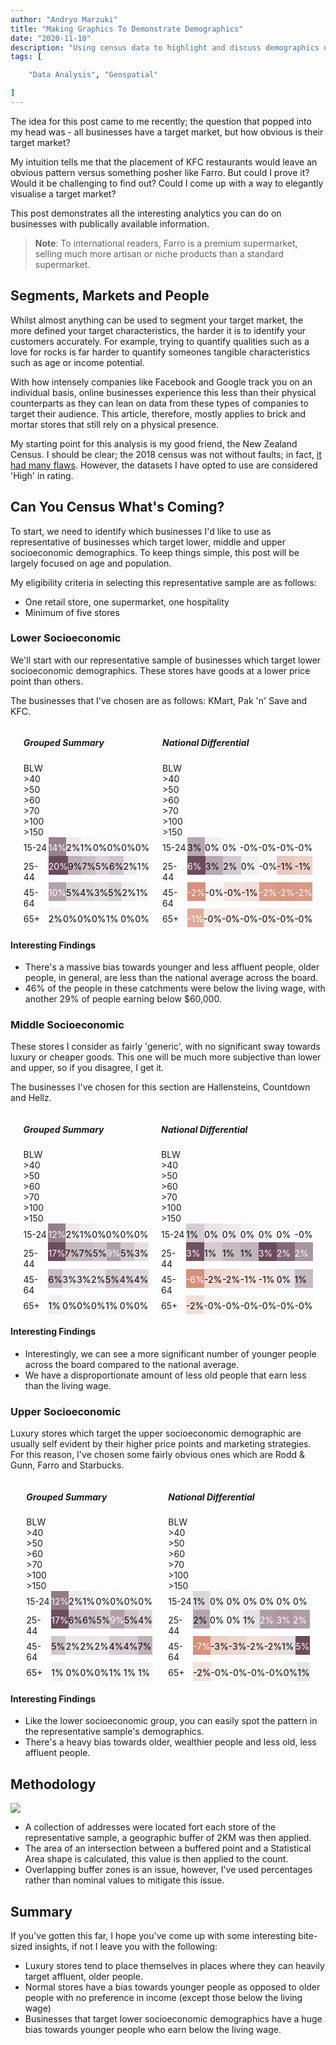```yaml
---
author: "Andryo Marzuki"
title: "Making Graphics To Demonstrate Demographics"
date: "2020-11-10"
description: "Using census data to highlight and discuss demographics of lower, middle, and upper class businesses"
tags: [

    "Data Analysis", "Geospatial"

]
---
```


The idea for this post came to me recently; the question that popped into my head was - all businesses have a target market, but how obvious is their target market?

My intuition tells me that the placement of KFC restaurants would leave an obvious pattern versus something posher like Farro. But could I prove it? Would it be challenging to find out? Could I come up with a way to elegantly visualise a target market?

This post demonstrates all the interesting analytics you can do on businesses with publically available information.

> **Note**: To international readers, Farro is a premium supermarket, selling much more artisan or niche products than a standard supermarket.

## Segments, Markets and People

Whilst almost anything can be used to segment your target market, the more defined your target characteristics, the harder it is to identify your customers accurately. For example, trying to quantify qualities such as a love for rocks is far harder to quantify someones tangible characteristics such as age or income potential.

With how intensely companies like Facebook and Google track you on an individual basis, online businesses experience this less than their physical counterparts as they can lean on data from these types of companies to target their audience. This article, therefore, mostly applies to brick and mortar stores that still rely on a physical presence.

My starting point for this analysis is my good friend, the New Zealand Census. I should be clear; the 2018 census was not without faults; in fact, [it had many flaws](https://www.stats.govt.nz/methods/data-quality-ratings-for-2018-census-variables). However, the datasets I have opted to use are considered 'High' in rating.

## Can You Census What's Coming?

To start, we need to identify which businesses I'd like to use as representative of businesses which target lower, middle and upper socioeconomic demographics. To keep things simple, this post will be largely focused on age and population.

My eligibility criteria in selecting this representative sample are as follows:
* One retail store, one supermarket, one hospitality
* Minimum of five stores

### Lower Socioeconomic

We'll start with our representative sample of businesses which target lower socioeconomic demographics. These stores have goods at a lower price point than others.

The businesses that I've chosen are as follows: KMart, Pak 'n' Save and KFC.

<div style="display: flex; flex-wrap: wrap; justify-content: space-evenly;">
    <div class="heatmap">
    <h5>Grouped Summary</h5>
    <div class="heatmap-xlabels"><div class="heatmap-fixedbox" style="flex: 0 0 40px;"><div class="heatmap-xlabels-xlabelx-inner-div" style="width: 40px;"></div><div class="heatmap-xlabels-xlabelx-inner-div" style="flex: 1 1 0%; width: 40px; visibility: visible;">BLW</div><div class="heatmap-xlabels-xlabelx-inner-div" style="flex: 1 1 0%; width: 40px; visibility: visible;">&gt;40</div><div class="heatmap-xlabels-xlabelx-inner-div" style="flex: 1 1 0%; width: 40px; visibility: visible;">&gt;50</div><div class="heatmap-xlabels-xlabelx-inner-div" style="flex: 1 1 0%; width: 40px; visibility: visible;">&gt;60</div><div class="heatmap-xlabels-xlabelx-inner-div" style="flex: 1 1 0%; width: 40px; visibility: visible;">&gt;70</div><div class="heatmap-xlabels-xlabelx-inner-div" style="flex: 1 1 0%; width: 40px; visibility: visible;">&gt;100</div><div class="heatmap-xlabels-xlabelx-inner-div" style="flex: 1 1 0%; width: 40px; visibility: visible;">&gt;150</div></div></div><div><div style="display: flex;"><div class="heatmap-fixedbox" style="flex: 0 0 40px;"><div class="heatmap-data-grid-labels-div" style="padding-top: 8.10811px; width: 40px;">15-24</div></div><div class="heatmap-data-grid-inner-div" style="background: rgba(108, 75, 94, 0.694) none repeat scroll 0% 0%; height: 30px; flex: 1 1 0%; color: white;"><div class="heatmap-data-grid-data-div" style="padding-top: 8.10811px;">14%</div></div><div class="heatmap-data-grid-inner-div" style="background: rgba(108, 75, 94, 0.106) none repeat scroll 0% 0%; height: 30px; flex: 1 1 0%; color: black;"><div class="heatmap-data-grid-data-div" style="padding-top: 8.10811px;">2%</div></div><div class="heatmap-data-grid-inner-div" style="background: rgba(108, 75, 94, 0.043) none repeat scroll 0% 0%; height: 30px; flex: 1 1 0%; color: black;"><div class="heatmap-data-grid-data-div" style="padding-top: 8.10811px;">1%</div></div><div class="heatmap-data-grid-inner-div" style="background: rgba(108, 75, 94, 0.016) none repeat scroll 0% 0%; height: 30px; flex: 1 1 0%; color: black;"><div class="heatmap-data-grid-data-div" style="padding-top: 8.10811px;">0%</div></div><div class="heatmap-data-grid-inner-div" style="background: rgba(108, 75, 94, 0.008) none repeat scroll 0% 0%; height: 30px; flex: 1 1 0%; color: black;"><div class="heatmap-data-grid-data-div" style="padding-top: 8.10811px;">0%</div></div><div class="heatmap-data-grid-inner-div" style="background: rgba(108, 75, 94, 0) none repeat scroll 0% 0%; height: 30px; flex: 1 1 0%; color: black;"><div class="heatmap-data-grid-data-div" style="padding-top: 8.10811px;">0%</div></div><div class="heatmap-data-grid-inner-div" style="background: rgba(108, 75, 94, 0) none repeat scroll 0% 0%; height: 30px; flex: 1 1 0%; color: black;"><div class="heatmap-data-grid-data-div" style="padding-top: 8.10811px;">0%</div></div></div><div style="display: flex;"><div class="heatmap-fixedbox" style="flex: 0 0 40px;"><div class="heatmap-data-grid-labels-div" style="padding-top: 8.10811px; width: 40px;">25-44</div></div><div class="heatmap-data-grid-inner-div" style="background: rgb(108, 75, 94) none repeat scroll 0% 0%; height: 30px; flex: 1 1 0%; color: white;"><div class="heatmap-data-grid-data-div" style="padding-top: 8.10811px;">20%</div></div><div class="heatmap-data-grid-inner-div" style="background: rgba(108, 75, 94, 0.424) none repeat scroll 0% 0%; height: 30px; flex: 1 1 0%; color: black;"><div class="heatmap-data-grid-data-div" style="padding-top: 8.10811px;">9%</div></div><div class="heatmap-data-grid-inner-div" style="background: rgba(108, 75, 94, 0.345) none repeat scroll 0% 0%; height: 30px; flex: 1 1 0%; color: black;"><div class="heatmap-data-grid-data-div" style="padding-top: 8.10811px;">7%</div></div><div class="heatmap-data-grid-inner-div" style="background: rgba(108, 75, 94, 0.23) none repeat scroll 0% 0%; height: 30px; flex: 1 1 0%; color: black;"><div class="heatmap-data-grid-data-div" style="padding-top: 8.10811px;">5%</div></div><div class="heatmap-data-grid-inner-div" style="background: rgba(108, 75, 94, 0.31) none repeat scroll 0% 0%; height: 30px; flex: 1 1 0%; color: black;"><div class="heatmap-data-grid-data-div" style="padding-top: 8.10811px;">6%</div></div><div class="heatmap-data-grid-inner-div" style="background: rgba(108, 75, 94, 0.09) none repeat scroll 0% 0%; height: 30px; flex: 1 1 0%; color: black;"><div class="heatmap-data-grid-data-div" style="padding-top: 8.10811px;">2%</div></div><div class="heatmap-data-grid-inner-div" style="background: rgba(108, 75, 94, 0.024) none repeat scroll 0% 0%; height: 30px; flex: 1 1 0%; color: black;"><div class="heatmap-data-grid-data-div" style="padding-top: 8.10811px;">1%</div></div></div><div style="display: flex;"><div class="heatmap-fixedbox" style="flex: 0 0 40px;"><div class="heatmap-data-grid-labels-div" style="padding-top: 8.10811px; width: 40px;">45-64</div></div><div class="heatmap-data-grid-inner-div" style="background: rgba(108, 75, 94, 0.51) none repeat scroll 0% 0%; height: 30px; flex: 1 1 0%; color: white;"><div class="heatmap-data-grid-data-div" style="padding-top: 8.10811px;">10%</div></div><div class="heatmap-data-grid-inner-div" style="background: rgba(108, 75, 94, 0.227) none repeat scroll 0% 0%; height: 30px; flex: 1 1 0%; color: black;"><div class="heatmap-data-grid-data-div" style="padding-top: 8.10811px;">5%</div></div><div class="heatmap-data-grid-inner-div" style="background: rgba(108, 75, 94, 0.2) none repeat scroll 0% 0%; height: 30px; flex: 1 1 0%; color: black;"><div class="heatmap-data-grid-data-div" style="padding-top: 8.10811px;">4%</div></div><div class="heatmap-data-grid-inner-div" style="background: rgba(108, 75, 94, 0.157) none repeat scroll 0% 0%; height: 30px; flex: 1 1 0%; color: black;"><div class="heatmap-data-grid-data-div" style="padding-top: 8.10811px;">3%</div></div><div class="heatmap-data-grid-inner-div" style="background: rgba(108, 75, 94, 0.235) none repeat scroll 0% 0%; height: 30px; flex: 1 1 0%; color: black;"><div class="heatmap-data-grid-data-div" style="padding-top: 8.10811px;">5%</div></div><div class="heatmap-data-grid-inner-div" style="background: rgba(108, 75, 94, 0.082) none repeat scroll 0% 0%; height: 30px; flex: 1 1 0%; color: black;"><div class="heatmap-data-grid-data-div" style="padding-top: 8.10811px;">2%</div></div><div class="heatmap-data-grid-inner-div" style="background: rgba(108, 75, 94, 0.04) none repeat scroll 0% 0%; height: 30px; flex: 1 1 0%; color: black;"><div class="heatmap-data-grid-data-div" style="padding-top: 8.10811px;">1%</div></div></div><div style="display: flex;"><div class="heatmap-fixedbox" style="flex: 0 0 40px;"><div class="heatmap-data-grid-labels-div" style="padding-top: 8.10811px; width: 40px;">65+</div></div><div class="heatmap-data-grid-inner-div" style="background: rgba(108, 75, 94, 0.075) none repeat scroll 0% 0%; height: 30px; flex: 1 1 0%; color: black;"><div class="heatmap-data-grid-data-div" style="padding-top: 8.10811px;">2%</div></div><div class="heatmap-data-grid-inner-div" style="background: rgba(108, 75, 94, 0.024) none repeat scroll 0% 0%; height: 30px; flex: 1 1 0%; color: black;"><div class="heatmap-data-grid-data-div" style="padding-top: 8.10811px;">0%</div></div><div class="heatmap-data-grid-inner-div" style="background: rgba(108, 75, 94, 0.02) none repeat scroll 0% 0%; height: 30px; flex: 1 1 0%; color: black;"><div class="heatmap-data-grid-data-div" style="padding-top: 8.10811px;">0%</div></div><div class="heatmap-data-grid-inner-div" style="background: rgba(108, 75, 94, 0.02) none repeat scroll 0% 0%; height: 30px; flex: 1 1 0%; color: black;"><div class="heatmap-data-grid-data-div" style="padding-top: 8.10811px;">0%</div></div><div class="heatmap-data-grid-inner-div" style="background: rgba(108, 75, 94, 0.027) none repeat scroll 0% 0%; height: 30px; flex: 1 1 0%; color: black;"><div class="heatmap-data-grid-data-div" style="padding-top: 8.10811px;">1%</div></div><div class="heatmap-data-grid-inner-div" style="background: rgba(108, 75, 94, 0.01) none repeat scroll 0% 0%; height: 30px; flex: 1 1 0%; color: black;"><div class="heatmap-data-grid-data-div" style="padding-top: 8.10811px;">0%</div></div><div class="heatmap-data-grid-inner-div" style="background: rgba(108, 75, 94, 0.004) none repeat scroll 0% 0%; height: 30px; flex: 1 1 0%; color: black;"><div class="heatmap-data-grid-data-div" style="padding-top: 8.10811px;">0%</div></div></div></div></div>
    <div class="heatmap">
    <h5>National Differential</h5>
    <div class="heatmap-xlabels"><div class="heatmap-fixedbox" style="flex: 0 0 40px;"><div class="heatmap-xlabels-xlabelx-inner-div" style="width: 40px;"></div><div class="heatmap-xlabels-xlabelx-inner-div" style="flex: 1 1 0%; width: 40px; visibility: visible;">BLW</div><div class="heatmap-xlabels-xlabelx-inner-div" style="flex: 1 1 0%; width: 40px; visibility: visible;">&gt;40</div><div class="heatmap-xlabels-xlabelx-inner-div" style="flex: 1 1 0%; width: 40px; visibility: visible;">&gt;50</div><div class="heatmap-xlabels-xlabelx-inner-div" style="flex: 1 1 0%; width: 40px; visibility: visible;">&gt;60</div><div class="heatmap-xlabels-xlabelx-inner-div" style="flex: 1 1 0%; width: 40px; visibility: visible;">&gt;70</div><div class="heatmap-xlabels-xlabelx-inner-div" style="flex: 1 1 0%; width: 40px; visibility: visible;">&gt;100</div><div class="heatmap-xlabels-xlabelx-inner-div" style="flex: 1 1 0%; width: 40px; visibility: visible;">&gt;150</div></div></div><div><div style="display: flex;"><div class="heatmap-fixedbox" style="flex: 0 0 40px;"><div class="heatmap-data-grid-labels-div" style="padding-top: 8.10811px; width: 40px;">15-24</div></div><div class="heatmap-data-grid-inner-div" style="background: rgba(108, 75, 94, 0.482) none repeat scroll 0% 0%; height: 30px; flex: 1 1 0%; color: black;"><div class="heatmap-data-grid-data-div" style="padding-top: 8.10811px;">3%</div></div><div class="heatmap-data-grid-inner-div" style="background: rgba(108, 75, 94, 0.082) none repeat scroll 0% 0%; height: 30px; flex: 1 1 0%; color: black;"><div class="heatmap-data-grid-data-div" style="padding-top: 8.10811px;">0%</div></div><div class="heatmap-data-grid-inner-div" style="background: rgba(108, 75, 94, 0.01) none repeat scroll 0% 0%; height: 30px; flex: 1 1 0%; color: black;"><div class="heatmap-data-grid-data-div" style="padding-top: 8.10811px;">0%</div></div><div class="heatmap-data-grid-inner-div" style="background: rgba(215, 144, 123, 0.004) none repeat scroll 0% 0%; height: 30px; flex: 1 1 0%; color: black;"><div class="heatmap-data-grid-data-div" style="padding-top: 8.10811px;">-0%</div></div><div class="heatmap-data-grid-inner-div" style="background: rgba(215, 144, 123, 0.01) none repeat scroll 0% 0%; height: 30px; flex: 1 1 0%; color: black;"><div class="heatmap-data-grid-data-div" style="padding-top: 8.10811px;">-0%</div></div><div class="heatmap-data-grid-inner-div" style="background: rgba(215, 144, 123, 0.008) none repeat scroll 0% 0%; height: 30px; flex: 1 1 0%; color: black;"><div class="heatmap-data-grid-data-div" style="padding-top: 8.10811px;">-0%</div></div><div class="heatmap-data-grid-inner-div" style="background: rgba(215, 144, 123, 0.004) none repeat scroll 0% 0%; height: 30px; flex: 1 1 0%; color: black;"><div class="heatmap-data-grid-data-div" style="padding-top: 8.10811px;">-0%</div></div></div><div style="display: flex;"><div class="heatmap-fixedbox" style="flex: 0 0 40px;"><div class="heatmap-data-grid-labels-div" style="padding-top: 8.10811px; width: 40px;">25-44</div></div><div class="heatmap-data-grid-inner-div" style="background: rgb(108, 75, 94) none repeat scroll 0% 0%; height: 30px; flex: 1 1 0%; color: white;"><div class="heatmap-data-grid-data-div" style="padding-top: 8.10811px;">6%</div></div><div class="heatmap-data-grid-inner-div" style="background: rgba(108, 75, 94, 0.475) none repeat scroll 0% 0%; height: 30px; flex: 1 1 0%; color: black;"><div class="heatmap-data-grid-data-div" style="padding-top: 8.10811px;">3%</div></div><div class="heatmap-data-grid-inner-div" style="background: rgba(108, 75, 94, 0.282) none repeat scroll 0% 0%; height: 30px; flex: 1 1 0%; color: black;"><div class="heatmap-data-grid-data-div" style="padding-top: 8.10811px;">2%</div></div><div class="heatmap-data-grid-inner-div" style="background: rgba(108, 75, 94, 0.082) none repeat scroll 0% 0%; height: 30px; flex: 1 1 0%; color: black;"><div class="heatmap-data-grid-data-div" style="padding-top: 8.10811px;">0%</div></div><div class="heatmap-data-grid-inner-div" style="background: rgba(215, 144, 123, 0.047) none repeat scroll 0% 0%; height: 30px; flex: 1 1 0%; color: black;"><div class="heatmap-data-grid-data-div" style="padding-top: 8.10811px;">-0%</div></div><div class="heatmap-data-grid-inner-div" style="background: rgba(215, 144, 123, 0.482) none repeat scroll 0% 0%; height: 30px; flex: 1 1 0%; color: black;"><div class="heatmap-data-grid-data-div" style="padding-top: 8.10811px;">-1%</div></div><div class="heatmap-data-grid-inner-div" style="background: rgba(215, 144, 123, 0.392) none repeat scroll 0% 0%; height: 30px; flex: 1 1 0%; color: black;"><div class="heatmap-data-grid-data-div" style="padding-top: 8.10811px;">-1%</div></div></div><div style="display: flex;"><div class="heatmap-fixedbox" style="flex: 0 0 40px;"><div class="heatmap-data-grid-labels-div" style="padding-top: 8.10811px; width: 40px;">45-64</div></div><div class="heatmap-data-grid-inner-div" style="background: rgb(215, 144, 123) none repeat scroll 0% 0%; height: 30px; flex: 1 1 0%; color: white;"><div class="heatmap-data-grid-data-div" style="padding-top: 8.10811px;">-2%</div></div><div class="heatmap-data-grid-inner-div" style="background: rgba(215, 144, 123, 0.063) none repeat scroll 0% 0%; height: 30px; flex: 1 1 0%; color: black;"><div class="heatmap-data-grid-data-div" style="padding-top: 8.10811px;">-0%</div></div><div class="heatmap-data-grid-inner-div" style="background: rgba(215, 144, 123, 0.24) none repeat scroll 0% 0%; height: 30px; flex: 1 1 0%; color: black;"><div class="heatmap-data-grid-data-div" style="padding-top: 8.10811px;">-0%</div></div><div class="heatmap-data-grid-inner-div" style="background: rgba(215, 144, 123, 0.28) none repeat scroll 0% 0%; height: 30px; flex: 1 1 0%; color: black;"><div class="heatmap-data-grid-data-div" style="padding-top: 8.10811px;">-1%</div></div><div class="heatmap-data-grid-inner-div" style="background: rgba(215, 144, 123, 0.89) none repeat scroll 0% 0%; height: 30px; flex: 1 1 0%; color: white;"><div class="heatmap-data-grid-data-div" style="padding-top: 8.10811px;">-2%</div></div><div class="heatmap-data-grid-inner-div" style="background: rgba(215, 144, 123, 0.94) none repeat scroll 0% 0%; height: 30px; flex: 1 1 0%; color: white;"><div class="heatmap-data-grid-data-div" style="padding-top: 8.10811px;">-2%</div></div><div class="heatmap-data-grid-inner-div" style="background: rgba(215, 144, 123, 0.906) none repeat scroll 0% 0%; height: 30px; flex: 1 1 0%; color: white;"><div class="heatmap-data-grid-data-div" style="padding-top: 8.10811px;">-2%</div></div></div><div style="display: flex;"><div class="heatmap-fixedbox" style="flex: 0 0 40px;"><div class="heatmap-data-grid-labels-div" style="padding-top: 8.10811px; width: 40px;">65+</div></div><div class="heatmap-data-grid-inner-div" style="background: rgba(215, 144, 123, 0.745) none repeat scroll 0% 0%; height: 30px; flex: 1 1 0%; color: white;"><div class="heatmap-data-grid-data-div" style="padding-top: 8.10811px;">-1%</div></div><div class="heatmap-data-grid-inner-div" style="background: rgba(215, 144, 123, 0.17) none repeat scroll 0% 0%; height: 30px; flex: 1 1 0%; color: black;"><div class="heatmap-data-grid-data-div" style="padding-top: 8.10811px;">-0%</div></div><div class="heatmap-data-grid-inner-div" style="background: rgba(215, 144, 123, 0.137) none repeat scroll 0% 0%; height: 30px; flex: 1 1 0%; color: black;"><div class="heatmap-data-grid-data-div" style="padding-top: 8.10811px;">-0%</div></div><div class="heatmap-data-grid-inner-div" style="background: rgba(215, 144, 123, 0.094) none repeat scroll 0% 0%; height: 30px; flex: 1 1 0%; color: black;"><div class="heatmap-data-grid-data-div" style="padding-top: 8.10811px;">-0%</div></div><div class="heatmap-data-grid-inner-div" style="background: rgba(215, 144, 123, 0.145) none repeat scroll 0% 0%; height: 30px; flex: 1 1 0%; color: black;"><div class="heatmap-data-grid-data-div" style="padding-top: 8.10811px;">-0%</div></div><div class="heatmap-data-grid-inner-div" style="background: rgba(215, 144, 123, 0.106) none repeat scroll 0% 0%; height: 30px; flex: 1 1 0%; color: black;"><div class="heatmap-data-grid-data-div" style="padding-top: 8.10811px;">-0%</div></div><div class="heatmap-data-grid-inner-div" style="background: rgba(215, 144, 123, 0.11) none repeat scroll 0% 0%; height: 30px; flex: 1 1 0%; color: black;"><div class="heatmap-data-grid-data-div" style="padding-top: 8.10811px;">-0%</div></div></div></div></div>
</div>

#### Interesting Findings

* There's a massive bias towards younger and less affluent people, older people, in general, are less than the national average across the board.
* 46% of the people in these catchments were below the living wage, with another 29% of people earning below $60,000.

### Middle Socioeconomic

These stores I consider as fairly 'generic', with no significant sway towards luxury or cheaper goods. This one will be much more subjective than lower and upper, so if you disagree, I get it.

The businesses I've chosen for this section are Hallensteins, Countdown and Hellz.

<div style="display: flex; flex-wrap: wrap; justify-content: space-evenly;">
    <div class="heatmap">
    <h5>Grouped Summary</h5>
    <div class="heatmap-xlabels"><div class="heatmap-fixedbox" style="flex: 0 0 40px;"><div class="heatmap-xlabels-xlabelx-inner-div" style="width: 40px;"></div><div class="heatmap-xlabels-xlabelx-inner-div" style="flex: 1 1 0%; width: 40px; visibility: visible;">BLW</div><div class="heatmap-xlabels-xlabelx-inner-div" style="flex: 1 1 0%; width: 40px; visibility: visible;">&gt;40</div><div class="heatmap-xlabels-xlabelx-inner-div" style="flex: 1 1 0%; width: 40px; visibility: visible;">&gt;50</div><div class="heatmap-xlabels-xlabelx-inner-div" style="flex: 1 1 0%; width: 40px; visibility: visible;">&gt;60</div><div class="heatmap-xlabels-xlabelx-inner-div" style="flex: 1 1 0%; width: 40px; visibility: visible;">&gt;70</div><div class="heatmap-xlabels-xlabelx-inner-div" style="flex: 1 1 0%; width: 40px; visibility: visible;">&gt;100</div><div class="heatmap-xlabels-xlabelx-inner-div" style="flex: 1 1 0%; width: 40px; visibility: visible;">&gt;150</div></div></div><div><div style="display: flex;"><div class="heatmap-fixedbox" style="flex: 0 0 40px;"><div class="heatmap-data-grid-labels-div" style="padding-top: 8.10811px; width: 40px;">15-24</div></div><div class="heatmap-data-grid-inner-div" style="background: rgba(108, 75, 94, 0.7) none repeat scroll 0% 0%; height: 30px; flex: 1 1 0%; color: white;"><div class="heatmap-data-grid-data-div" style="padding-top: 8.10811px;">12%</div></div><div class="heatmap-data-grid-inner-div" style="background: rgba(108, 75, 94, 0.118) none repeat scroll 0% 0%; height: 30px; flex: 1 1 0%; color: black;"><div class="heatmap-data-grid-data-div" style="padding-top: 8.10811px;">2%</div></div><div class="heatmap-data-grid-inner-div" style="background: rgba(108, 75, 94, 0.063) none repeat scroll 0% 0%; height: 30px; flex: 1 1 0%; color: black;"><div class="heatmap-data-grid-data-div" style="padding-top: 8.10811px;">1%</div></div><div class="heatmap-data-grid-inner-div" style="background: rgba(108, 75, 94, 0.027) none repeat scroll 0% 0%; height: 30px; flex: 1 1 0%; color: black;"><div class="heatmap-data-grid-data-div" style="padding-top: 8.10811px;">0%</div></div><div class="heatmap-data-grid-inner-div" style="background: rgba(108, 75, 94, 0.01) none repeat scroll 0% 0%; height: 30px; flex: 1 1 0%; color: black;"><div class="heatmap-data-grid-data-div" style="padding-top: 8.10811px;">0%</div></div><div class="heatmap-data-grid-inner-div" style="background: rgba(108, 75, 94, 0) none repeat scroll 0% 0%; height: 30px; flex: 1 1 0%; color: black;"><div class="heatmap-data-grid-data-div" style="padding-top: 8.10811px;">0%</div></div><div class="heatmap-data-grid-inner-div" style="background: rgba(108, 75, 94, 0) none repeat scroll 0% 0%; height: 30px; flex: 1 1 0%; color: black;"><div class="heatmap-data-grid-data-div" style="padding-top: 8.10811px;">0%</div></div></div><div style="display: flex;"><div class="heatmap-fixedbox" style="flex: 0 0 40px;"><div class="heatmap-data-grid-labels-div" style="padding-top: 8.10811px; width: 40px;">25-44</div></div><div class="heatmap-data-grid-inner-div" style="background: rgb(108, 75, 94) none repeat scroll 0% 0%; height: 30px; flex: 1 1 0%; color: white;"><div class="heatmap-data-grid-data-div" style="padding-top: 8.10811px;">17%</div></div><div class="heatmap-data-grid-inner-div" style="background: rgba(108, 75, 94, 0.39) none repeat scroll 0% 0%; height: 30px; flex: 1 1 0%; color: black;"><div class="heatmap-data-grid-data-div" style="padding-top: 8.10811px;">7%</div></div><div class="heatmap-data-grid-inner-div" style="background: rgba(108, 75, 94, 0.373) none repeat scroll 0% 0%; height: 30px; flex: 1 1 0%; color: black;"><div class="heatmap-data-grid-data-div" style="padding-top: 8.10811px;">7%</div></div><div class="heatmap-data-grid-inner-div" style="background: rgba(108, 75, 94, 0.31) none repeat scroll 0% 0%; height: 30px; flex: 1 1 0%; color: black;"><div class="heatmap-data-grid-data-div" style="padding-top: 8.10811px;">5%</div></div><div class="heatmap-data-grid-inner-div" style="background: rgba(108, 75, 94, 0.53) none repeat scroll 0% 0%; height: 30px; flex: 1 1 0%; color: white;"><div class="heatmap-data-grid-data-div" style="padding-top: 8.10811px;">9%</div></div><div class="heatmap-data-grid-inner-div" style="background: rgba(108, 75, 94, 0.298) none repeat scroll 0% 0%; height: 30px; flex: 1 1 0%; color: black;"><div class="heatmap-data-grid-data-div" style="padding-top: 8.10811px;">5%</div></div><div class="heatmap-data-grid-inner-div" style="background: rgba(108, 75, 94, 0.17) none repeat scroll 0% 0%; height: 30px; flex: 1 1 0%; color: black;"><div class="heatmap-data-grid-data-div" style="padding-top: 8.10811px;">3%</div></div></div><div style="display: flex;"><div class="heatmap-fixedbox" style="flex: 0 0 40px;"><div class="heatmap-data-grid-labels-div" style="padding-top: 8.10811px; width: 40px;">45-64</div></div><div class="heatmap-data-grid-inner-div" style="background: rgba(108, 75, 94, 0.37) none repeat scroll 0% 0%; height: 30px; flex: 1 1 0%; color: black;"><div class="heatmap-data-grid-data-div" style="padding-top: 8.10811px;">6%</div></div><div class="heatmap-data-grid-inner-div" style="background: rgba(108, 75, 94, 0.15) none repeat scroll 0% 0%; height: 30px; flex: 1 1 0%; color: black;"><div class="heatmap-data-grid-data-div" style="padding-top: 8.10811px;">3%</div></div><div class="heatmap-data-grid-inner-div" style="background: rgba(108, 75, 94, 0.157) none repeat scroll 0% 0%; height: 30px; flex: 1 1 0%; color: black;"><div class="heatmap-data-grid-data-div" style="padding-top: 8.10811px;">3%</div></div><div class="heatmap-data-grid-inner-div" style="background: rgba(108, 75, 94, 0.137) none repeat scroll 0% 0%; height: 30px; flex: 1 1 0%; color: black;"><div class="heatmap-data-grid-data-div" style="padding-top: 8.10811px;">2%</div></div><div class="heatmap-data-grid-inner-div" style="background: rgba(108, 75, 94, 0.298) none repeat scroll 0% 0%; height: 30px; flex: 1 1 0%; color: black;"><div class="heatmap-data-grid-data-div" style="padding-top: 8.10811px;">5%</div></div><div class="heatmap-data-grid-inner-div" style="background: rgba(108, 75, 94, 0.227) none repeat scroll 0% 0%; height: 30px; flex: 1 1 0%; color: black;"><div class="heatmap-data-grid-data-div" style="padding-top: 8.10811px;">4%</div></div><div class="heatmap-data-grid-inner-div" style="background: rgba(108, 75, 94, 0.208) none repeat scroll 0% 0%; height: 30px; flex: 1 1 0%; color: black;"><div class="heatmap-data-grid-data-div" style="padding-top: 8.10811px;">4%</div></div></div><div style="display: flex;"><div class="heatmap-fixedbox" style="flex: 0 0 40px;"><div class="heatmap-data-grid-labels-div" style="padding-top: 8.10811px; width: 40px;">65+</div></div><div class="heatmap-data-grid-inner-div" style="background: rgba(108, 75, 94, 0.075) none repeat scroll 0% 0%; height: 30px; flex: 1 1 0%; color: black;"><div class="heatmap-data-grid-data-div" style="padding-top: 8.10811px;">1%</div></div><div class="heatmap-data-grid-inner-div" style="background: rgba(108, 75, 94, 0.02) none repeat scroll 0% 0%; height: 30px; flex: 1 1 0%; color: black;"><div class="heatmap-data-grid-data-div" style="padding-top: 8.10811px;">0%</div></div><div class="heatmap-data-grid-inner-div" style="background: rgba(108, 75, 94, 0.024) none repeat scroll 0% 0%; height: 30px; flex: 1 1 0%; color: black;"><div class="heatmap-data-grid-data-div" style="padding-top: 8.10811px;">0%</div></div><div class="heatmap-data-grid-inner-div" style="background: rgba(108, 75, 94, 0.02) none repeat scroll 0% 0%; height: 30px; flex: 1 1 0%; color: black;"><div class="heatmap-data-grid-data-div" style="padding-top: 8.10811px;">0%</div></div><div class="heatmap-data-grid-inner-div" style="background: rgba(108, 75, 94, 0.035) none repeat scroll 0% 0%; height: 30px; flex: 1 1 0%; color: black;"><div class="heatmap-data-grid-data-div" style="padding-top: 8.10811px;">1%</div></div><div class="heatmap-data-grid-inner-div" style="background: rgba(108, 75, 94, 0.02) none repeat scroll 0% 0%; height: 30px; flex: 1 1 0%; color: black;"><div class="heatmap-data-grid-data-div" style="padding-top: 8.10811px;">0%</div></div><div class="heatmap-data-grid-inner-div" style="background: rgba(108, 75, 94, 0.016) none repeat scroll 0% 0%; height: 30px; flex: 1 1 0%; color: black;"><div class="heatmap-data-grid-data-div" style="padding-top: 8.10811px;">0%</div></div></div></div></div>
    <div class="heatmap">
    <h5>National Differential</h5>
    <div class="heatmap-xlabels"><div class="heatmap-fixedbox" style="flex: 0 0 40px;"><div class="heatmap-xlabels-xlabelx-inner-div" style="width: 40px;"></div><div class="heatmap-xlabels-xlabelx-inner-div" style="flex: 1 1 0%; width: 40px; visibility: visible;">BLW</div><div class="heatmap-xlabels-xlabelx-inner-div" style="flex: 1 1 0%; width: 40px; visibility: visible;">&gt;40</div><div class="heatmap-xlabels-xlabelx-inner-div" style="flex: 1 1 0%; width: 40px; visibility: visible;">&gt;50</div><div class="heatmap-xlabels-xlabelx-inner-div" style="flex: 1 1 0%; width: 40px; visibility: visible;">&gt;60</div><div class="heatmap-xlabels-xlabelx-inner-div" style="flex: 1 1 0%; width: 40px; visibility: visible;">&gt;70</div><div class="heatmap-xlabels-xlabelx-inner-div" style="flex: 1 1 0%; width: 40px; visibility: visible;">&gt;100</div><div class="heatmap-xlabels-xlabelx-inner-div" style="flex: 1 1 0%; width: 40px; visibility: visible;">&gt;150</div></div></div><div><div style="display: flex;"><div class="heatmap-fixedbox" style="flex: 0 0 40px;"><div class="heatmap-data-grid-labels-div" style="padding-top: 8.10811px; width: 40px;">15-24</div></div><div class="heatmap-data-grid-inner-div" style="background: rgba(108, 75, 94, 0.275) none repeat scroll 0% 0%; height: 30px; flex: 1 1 0%; color: black;"><div class="heatmap-data-grid-data-div" style="padding-top: 8.10811px;">1%</div></div><div class="heatmap-data-grid-inner-div" style="background: rgba(108, 75, 94, 0.133) none repeat scroll 0% 0%; height: 30px; flex: 1 1 0%; color: black;"><div class="heatmap-data-grid-data-div" style="padding-top: 8.10811px;">0%</div></div><div class="heatmap-data-grid-inner-div" style="background: rgba(108, 75, 94, 0.098) none repeat scroll 0% 0%; height: 30px; flex: 1 1 0%; color: black;"><div class="heatmap-data-grid-data-div" style="padding-top: 8.10811px;">0%</div></div><div class="heatmap-data-grid-inner-div" style="background: rgba(108, 75, 94, 0.06) none repeat scroll 0% 0%; height: 30px; flex: 1 1 0%; color: black;"><div class="heatmap-data-grid-data-div" style="padding-top: 8.10811px;">0%</div></div><div class="heatmap-data-grid-inner-div" style="background: rgba(108, 75, 94, 0.016) none repeat scroll 0% 0%; height: 30px; flex: 1 1 0%; color: black;"><div class="heatmap-data-grid-data-div" style="padding-top: 8.10811px;">0%</div></div><div class="heatmap-data-grid-inner-div" style="background: rgba(108, 75, 94, 0) none repeat scroll 0% 0%; height: 30px; flex: 1 1 0%; color: black;"><div class="heatmap-data-grid-data-div" style="padding-top: 8.10811px;">0%</div></div><div class="heatmap-data-grid-inner-div" style="background: rgba(215, 144, 123, 0) none repeat scroll 0% 0%; height: 30px; flex: 1 1 0%; color: black;"><div class="heatmap-data-grid-data-div" style="padding-top: 8.10811px;">-0%</div></div></div><div style="display: flex;"><div class="heatmap-fixedbox" style="flex: 0 0 40px;"><div class="heatmap-data-grid-labels-div" style="padding-top: 8.10811px; width: 40px;">25-44</div></div><div class="heatmap-data-grid-inner-div" style="background: rgba(108, 75, 94, 0.965) none repeat scroll 0% 0%; height: 30px; flex: 1 1 0%; color: white;"><div class="heatmap-data-grid-data-div" style="padding-top: 8.10811px;">3%</div></div><div class="heatmap-data-grid-inner-div" style="background: rgba(108, 75, 94, 0.282) none repeat scroll 0% 0%; height: 30px; flex: 1 1 0%; color: black;"><div class="heatmap-data-grid-data-div" style="padding-top: 8.10811px;">1%</div></div><div class="heatmap-data-grid-inner-div" style="background: rgba(108, 75, 94, 0.38) none repeat scroll 0% 0%; height: 30px; flex: 1 1 0%; color: black;"><div class="heatmap-data-grid-data-div" style="padding-top: 8.10811px;">1%</div></div><div class="heatmap-data-grid-inner-div" style="background: rgba(108, 75, 94, 0.416) none repeat scroll 0% 0%; height: 30px; flex: 1 1 0%; color: black;"><div class="heatmap-data-grid-data-div" style="padding-top: 8.10811px;">1%</div></div><div class="heatmap-data-grid-inner-div" style="background: rgb(108, 75, 94) none repeat scroll 0% 0%; height: 30px; flex: 1 1 0%; color: white;"><div class="heatmap-data-grid-data-div" style="padding-top: 8.10811px;">3%</div></div><div class="heatmap-data-grid-inner-div" style="background: rgba(108, 75, 94, 0.835) none repeat scroll 0% 0%; height: 30px; flex: 1 1 0%; color: white;"><div class="heatmap-data-grid-data-div" style="padding-top: 8.10811px;">2%</div></div><div class="heatmap-data-grid-inner-div" style="background: rgba(108, 75, 94, 0.576) none repeat scroll 0% 0%; height: 30px; flex: 1 1 0%; color: white;"><div class="heatmap-data-grid-data-div" style="padding-top: 8.10811px;">2%</div></div></div><div style="display: flex;"><div class="heatmap-fixedbox" style="flex: 0 0 40px;"><div class="heatmap-data-grid-labels-div" style="padding-top: 8.10811px; width: 40px;">45-64</div></div><div class="heatmap-data-grid-inner-div" style="background: rgb(215, 144, 123) none repeat scroll 0% 0%; height: 30px; flex: 1 1 0%; color: white;"><div class="heatmap-data-grid-data-div" style="padding-top: 8.10811px;">-6%</div></div><div class="heatmap-data-grid-inner-div" style="background: rgba(215, 144, 123, 0.36) none repeat scroll 0% 0%; height: 30px; flex: 1 1 0%; color: black;"><div class="heatmap-data-grid-data-div" style="padding-top: 8.10811px;">-2%</div></div><div class="heatmap-data-grid-inner-div" style="background: rgba(215, 144, 123, 0.31) none repeat scroll 0% 0%; height: 30px; flex: 1 1 0%; color: black;"><div class="heatmap-data-grid-data-div" style="padding-top: 8.10811px;">-2%</div></div><div class="heatmap-data-grid-inner-div" style="background: rgba(215, 144, 123, 0.227) none repeat scroll 0% 0%; height: 30px; flex: 1 1 0%; color: black;"><div class="heatmap-data-grid-data-div" style="padding-top: 8.10811px;">-1%</div></div><div class="heatmap-data-grid-inner-div" style="background: rgba(215, 144, 123, 0.224) none repeat scroll 0% 0%; height: 30px; flex: 1 1 0%; color: black;"><div class="heatmap-data-grid-data-div" style="padding-top: 8.10811px;">-1%</div></div><div class="heatmap-data-grid-inner-div" style="background: rgba(108, 75, 94, 0.153) none repeat scroll 0% 0%; height: 30px; flex: 1 1 0%; color: black;"><div class="heatmap-data-grid-data-div" style="padding-top: 8.10811px;">0%</div></div><div class="heatmap-data-grid-inner-div" style="background: rgba(108, 75, 94, 0.373) none repeat scroll 0% 0%; height: 30px; flex: 1 1 0%; color: black;"><div class="heatmap-data-grid-data-div" style="padding-top: 8.10811px;">1%</div></div></div><div style="display: flex;"><div class="heatmap-fixedbox" style="flex: 0 0 40px;"><div class="heatmap-data-grid-labels-div" style="padding-top: 8.10811px; width: 40px;">65+</div></div><div class="heatmap-data-grid-inner-div" style="background: rgba(215, 144, 123, 0.29) none repeat scroll 0% 0%; height: 30px; flex: 1 1 0%; color: black;"><div class="heatmap-data-grid-data-div" style="padding-top: 8.10811px;">-2%</div></div><div class="heatmap-data-grid-inner-div" style="background: rgba(215, 144, 123, 0.07) none repeat scroll 0% 0%; height: 30px; flex: 1 1 0%; color: black;"><div class="heatmap-data-grid-data-div" style="padding-top: 8.10811px;">-0%</div></div><div class="heatmap-data-grid-inner-div" style="background: rgba(215, 144, 123, 0.047) none repeat scroll 0% 0%; height: 30px; flex: 1 1 0%; color: black;"><div class="heatmap-data-grid-data-div" style="padding-top: 8.10811px;">-0%</div></div><div class="heatmap-data-grid-inner-div" style="background: rgba(215, 144, 123, 0.04) none repeat scroll 0% 0%; height: 30px; flex: 1 1 0%; color: black;"><div class="heatmap-data-grid-data-div" style="padding-top: 8.10811px;">-0%</div></div><div class="heatmap-data-grid-inner-div" style="background: rgba(215, 144, 123, 0.04) none repeat scroll 0% 0%; height: 30px; flex: 1 1 0%; color: black;"><div class="heatmap-data-grid-data-div" style="padding-top: 8.10811px;">-0%</div></div><div class="heatmap-data-grid-inner-div" style="background: rgba(215, 144, 123, 0.008) none repeat scroll 0% 0%; height: 30px; flex: 1 1 0%; color: black;"><div class="heatmap-data-grid-data-div" style="padding-top: 8.10811px;">-0%</div></div><div class="heatmap-data-grid-inner-div" style="background: rgba(215, 144, 123, 0.01) none repeat scroll 0% 0%; height: 30px; flex: 1 1 0%; color: black;"><div class="heatmap-data-grid-data-div" style="padding-top: 8.10811px;">-0%</div></div></div></div></div>
</div>

#### Interesting Findings

* Interestingly, we can see a more significant number of younger people across the board compared to the national average.
* We have a disproportionate amount of less old people that earn less than the living wage.

### Upper Socioeconomic

Luxury stores which target the upper socioeconomic demographic are usually self evident by their higher price points and marketing strategies. For this reason, I've chosen some fairly obvious ones which are Rodd & Gunn, Farro and Starbucks.

<div style="display: flex; flex-wrap: wrap; justify-content: space-evenly;">
    <div class="heatmap">
    <h5>Grouped Summary</h5>
    <div class="heatmap-xlabels"><div class="heatmap-fixedbox" style="flex: 0 0 40px;"><div class="heatmap-xlabels-xlabelx-inner-div" style="width: 40px;"></div><div class="heatmap-xlabels-xlabelx-inner-div" style="flex: 1 1 0%; width: 40px; visibility: visible;">BLW</div><div class="heatmap-xlabels-xlabelx-inner-div" style="flex: 1 1 0%; width: 40px; visibility: visible;">&gt;40</div><div class="heatmap-xlabels-xlabelx-inner-div" style="flex: 1 1 0%; width: 40px; visibility: visible;">&gt;50</div><div class="heatmap-xlabels-xlabelx-inner-div" style="flex: 1 1 0%; width: 40px; visibility: visible;">&gt;60</div><div class="heatmap-xlabels-xlabelx-inner-div" style="flex: 1 1 0%; width: 40px; visibility: visible;">&gt;70</div><div class="heatmap-xlabels-xlabelx-inner-div" style="flex: 1 1 0%; width: 40px; visibility: visible;">&gt;100</div><div class="heatmap-xlabels-xlabelx-inner-div" style="flex: 1 1 0%; width: 40px; visibility: visible;">&gt;150</div></div></div><div><div style="display: flex;"><div class="heatmap-fixedbox" style="flex: 0 0 40px;"><div class="heatmap-data-grid-labels-div" style="padding-top: 8.10811px; width: 40px;">15-24</div></div><div class="heatmap-data-grid-inner-div" style="background: rgba(108, 75, 94, 0.733) none repeat scroll 0% 0%; height: 30px; flex: 1 1 0%; color: white;"><div class="heatmap-data-grid-data-div" style="padding-top: 8.10811px;">12%</div></div><div class="heatmap-data-grid-inner-div" style="background: rgba(108, 75, 94, 0.11) none repeat scroll 0% 0%; height: 30px; flex: 1 1 0%; color: black;"><div class="heatmap-data-grid-data-div" style="padding-top: 8.10811px;">2%</div></div><div class="heatmap-data-grid-inner-div" style="background: rgba(108, 75, 94, 0.07) none repeat scroll 0% 0%; height: 30px; flex: 1 1 0%; color: black;"><div class="heatmap-data-grid-data-div" style="padding-top: 8.10811px;">1%</div></div><div class="heatmap-data-grid-inner-div" style="background: rgba(108, 75, 94, 0.027) none repeat scroll 0% 0%; height: 30px; flex: 1 1 0%; color: black;"><div class="heatmap-data-grid-data-div" style="padding-top: 8.10811px;">0%</div></div><div class="heatmap-data-grid-inner-div" style="background: rgba(108, 75, 94, 0.016) none repeat scroll 0% 0%; height: 30px; flex: 1 1 0%; color: black;"><div class="heatmap-data-grid-data-div" style="padding-top: 8.10811px;">0%</div></div><div class="heatmap-data-grid-inner-div" style="background: rgba(108, 75, 94, 0) none repeat scroll 0% 0%; height: 30px; flex: 1 1 0%; color: black;"><div class="heatmap-data-grid-data-div" style="padding-top: 8.10811px;">0%</div></div><div class="heatmap-data-grid-inner-div" style="background: rgba(108, 75, 94, 0) none repeat scroll 0% 0%; height: 30px; flex: 1 1 0%; color: black;"><div class="heatmap-data-grid-data-div" style="padding-top: 8.10811px;">0%</div></div></div><div style="display: flex;"><div class="heatmap-fixedbox" style="flex: 0 0 40px;"><div class="heatmap-data-grid-labels-div" style="padding-top: 8.10811px; width: 40px;">25-44</div></div><div class="heatmap-data-grid-inner-div" style="background: rgb(108, 75, 94) none repeat scroll 0% 0%; height: 30px; flex: 1 1 0%; color: white;"><div class="heatmap-data-grid-data-div" style="padding-top: 8.10811px;">17%</div></div><div class="heatmap-data-grid-inner-div" style="background: rgba(108, 75, 94, 0.353) none repeat scroll 0% 0%; height: 30px; flex: 1 1 0%; color: black;"><div class="heatmap-data-grid-data-div" style="padding-top: 8.10811px;">6%</div></div><div class="heatmap-data-grid-inner-div" style="background: rgba(108, 75, 94, 0.337) none repeat scroll 0% 0%; height: 30px; flex: 1 1 0%; color: black;"><div class="heatmap-data-grid-data-div" style="padding-top: 8.10811px;">6%</div></div><div class="heatmap-data-grid-inner-div" style="background: rgba(108, 75, 94, 0.29) none repeat scroll 0% 0%; height: 30px; flex: 1 1 0%; color: black;"><div class="heatmap-data-grid-data-div" style="padding-top: 8.10811px;">5%</div></div><div class="heatmap-data-grid-inner-div" style="background: rgba(108, 75, 94, 0.52) none repeat scroll 0% 0%; height: 30px; flex: 1 1 0%; color: white;"><div class="heatmap-data-grid-data-div" style="padding-top: 8.10811px;">9%</div></div><div class="heatmap-data-grid-inner-div" style="background: rgba(108, 75, 94, 0.32) none repeat scroll 0% 0%; height: 30px; flex: 1 1 0%; color: black;"><div class="heatmap-data-grid-data-div" style="padding-top: 8.10811px;">5%</div></div><div class="heatmap-data-grid-inner-div" style="background: rgba(108, 75, 94, 0.22) none repeat scroll 0% 0%; height: 30px; flex: 1 1 0%; color: black;"><div class="heatmap-data-grid-data-div" style="padding-top: 8.10811px;">4%</div></div></div><div style="display: flex;"><div class="heatmap-fixedbox" style="flex: 0 0 40px;"><div class="heatmap-data-grid-labels-div" style="padding-top: 8.10811px; width: 40px;">45-64</div></div><div class="heatmap-data-grid-inner-div" style="background: rgba(108, 75, 94, 0.314) none repeat scroll 0% 0%; height: 30px; flex: 1 1 0%; color: black;"><div class="heatmap-data-grid-data-div" style="padding-top: 8.10811px;">5%</div></div><div class="heatmap-data-grid-inner-div" style="background: rgba(108, 75, 94, 0.118) none repeat scroll 0% 0%; height: 30px; flex: 1 1 0%; color: black;"><div class="heatmap-data-grid-data-div" style="padding-top: 8.10811px;">2%</div></div><div class="heatmap-data-grid-inner-div" style="background: rgba(108, 75, 94, 0.12) none repeat scroll 0% 0%; height: 30px; flex: 1 1 0%; color: black;"><div class="heatmap-data-grid-data-div" style="padding-top: 8.10811px;">2%</div></div><div class="heatmap-data-grid-inner-div" style="background: rgba(108, 75, 94, 0.114) none repeat scroll 0% 0%; height: 30px; flex: 1 1 0%; color: black;"><div class="heatmap-data-grid-data-div" style="padding-top: 8.10811px;">2%</div></div><div class="heatmap-data-grid-inner-div" style="background: rgba(108, 75, 94, 0.263) none repeat scroll 0% 0%; height: 30px; flex: 1 1 0%; color: black;"><div class="heatmap-data-grid-data-div" style="padding-top: 8.10811px;">4%</div></div><div class="heatmap-data-grid-inner-div" style="background: rgba(108, 75, 94, 0.255) none repeat scroll 0% 0%; height: 30px; flex: 1 1 0%; color: black;"><div class="heatmap-data-grid-data-div" style="padding-top: 8.10811px;">4%</div></div><div class="heatmap-data-grid-inner-div" style="background: rgba(108, 75, 94, 0.42) none repeat scroll 0% 0%; height: 30px; flex: 1 1 0%; color: black;"><div class="heatmap-data-grid-data-div" style="padding-top: 8.10811px;">7%</div></div></div><div style="display: flex;"><div class="heatmap-fixedbox" style="flex: 0 0 40px;"><div class="heatmap-data-grid-labels-div" style="padding-top: 8.10811px; width: 40px;">65+</div></div><div class="heatmap-data-grid-inner-div" style="background: rgba(108, 75, 94, 0.075) none repeat scroll 0% 0%; height: 30px; flex: 1 1 0%; color: black;"><div class="heatmap-data-grid-data-div" style="padding-top: 8.10811px;">1%</div></div><div class="heatmap-data-grid-inner-div" style="background: rgba(108, 75, 94, 0.024) none repeat scroll 0% 0%; height: 30px; flex: 1 1 0%; color: black;"><div class="heatmap-data-grid-data-div" style="padding-top: 8.10811px;">0%</div></div><div class="heatmap-data-grid-inner-div" style="background: rgba(108, 75, 94, 0.027) none repeat scroll 0% 0%; height: 30px; flex: 1 1 0%; color: black;"><div class="heatmap-data-grid-data-div" style="padding-top: 8.10811px;">0%</div></div><div class="heatmap-data-grid-inner-div" style="background: rgba(108, 75, 94, 0.024) none repeat scroll 0% 0%; height: 30px; flex: 1 1 0%; color: black;"><div class="heatmap-data-grid-data-div" style="padding-top: 8.10811px;">0%</div></div><div class="heatmap-data-grid-inner-div" style="background: rgba(108, 75, 94, 0.047) none repeat scroll 0% 0%; height: 30px; flex: 1 1 0%; color: black;"><div class="heatmap-data-grid-data-div" style="padding-top: 8.10811px;">1%</div></div><div class="heatmap-data-grid-inner-div" style="background: rgba(108, 75, 94, 0.04) none repeat scroll 0% 0%; height: 30px; flex: 1 1 0%; color: black;"><div class="heatmap-data-grid-data-div" style="padding-top: 8.10811px;">1%</div></div><div class="heatmap-data-grid-inner-div" style="background: rgba(108, 75, 94, 0.055) none repeat scroll 0% 0%; height: 30px; flex: 1 1 0%; color: black;"><div class="heatmap-data-grid-data-div" style="padding-top: 8.10811px;">1%</div></div></div></div></div>
    <div class="heatmap">
    <h5>National Differential</h5>
    <div class="heatmap-xlabels"><div class="heatmap-fixedbox" style="flex: 0 0 40px;"><div class="heatmap-xlabels-xlabelx-inner-div" style="width: 40px;"></div><div class="heatmap-xlabels-xlabelx-inner-div" style="flex: 1 1 0%; width: 40px; visibility: visible;">BLW</div><div class="heatmap-xlabels-xlabelx-inner-div" style="flex: 1 1 0%; width: 40px; visibility: visible;">&gt;40</div><div class="heatmap-xlabels-xlabelx-inner-div" style="flex: 1 1 0%; width: 40px; visibility: visible;">&gt;50</div><div class="heatmap-xlabels-xlabelx-inner-div" style="flex: 1 1 0%; width: 40px; visibility: visible;">&gt;60</div><div class="heatmap-xlabels-xlabelx-inner-div" style="flex: 1 1 0%; width: 40px; visibility: visible;">&gt;70</div><div class="heatmap-xlabels-xlabelx-inner-div" style="flex: 1 1 0%; width: 40px; visibility: visible;">&gt;100</div><div class="heatmap-xlabels-xlabelx-inner-div" style="flex: 1 1 0%; width: 40px; visibility: visible;">&gt;150</div></div></div><div><div style="display: flex;"><div class="heatmap-fixedbox" style="flex: 0 0 40px;"><div class="heatmap-data-grid-labels-div" style="padding-top: 8.10811px; width: 40px;">15-24</div></div><div class="heatmap-data-grid-inner-div" style="background: rgba(108, 75, 94, 0.216) none repeat scroll 0% 0%; height: 30px; flex: 1 1 0%; color: black;"><div class="heatmap-data-grid-data-div" style="padding-top: 8.10811px;">1%</div></div><div class="heatmap-data-grid-inner-div" style="background: rgba(108, 75, 94, 0.04) none repeat scroll 0% 0%; height: 30px; flex: 1 1 0%; color: black;"><div class="heatmap-data-grid-data-div" style="padding-top: 8.10811px;">0%</div></div><div class="heatmap-data-grid-inner-div" style="background: rgba(108, 75, 94, 0.08) none repeat scroll 0% 0%; height: 30px; flex: 1 1 0%; color: black;"><div class="heatmap-data-grid-data-div" style="padding-top: 8.10811px;">0%</div></div><div class="heatmap-data-grid-inner-div" style="background: rgba(108, 75, 94, 0.03) none repeat scroll 0% 0%; height: 30px; flex: 1 1 0%; color: black;"><div class="heatmap-data-grid-data-div" style="padding-top: 8.10811px;">0%</div></div><div class="heatmap-data-grid-inner-div" style="background: rgba(108, 75, 94, 0.024) none repeat scroll 0% 0%; height: 30px; flex: 1 1 0%; color: black;"><div class="heatmap-data-grid-data-div" style="padding-top: 8.10811px;">0%</div></div><div class="heatmap-data-grid-inner-div" style="background: rgba(108, 75, 94, 0.004) none repeat scroll 0% 0%; height: 30px; flex: 1 1 0%; color: black;"><div class="heatmap-data-grid-data-div" style="padding-top: 8.10811px;">0%</div></div><div class="heatmap-data-grid-inner-div" style="background: rgba(108, 75, 94, 0) none repeat scroll 0% 0%; height: 30px; flex: 1 1 0%; color: black;"><div class="heatmap-data-grid-data-div" style="padding-top: 8.10811px;">0%</div></div></div><div style="display: flex;"><div class="heatmap-fixedbox" style="flex: 0 0 40px;"><div class="heatmap-data-grid-labels-div" style="padding-top: 8.10811px; width: 40px;">25-44</div></div><div class="heatmap-data-grid-inner-div" style="background: rgba(108, 75, 94, 0.49) none repeat scroll 0% 0%; height: 30px; flex: 1 1 0%; color: black;"><div class="heatmap-data-grid-data-div" style="padding-top: 8.10811px;">2%</div></div><div class="heatmap-data-grid-inner-div" style="background: rgba(108, 75, 94, 0.016) none repeat scroll 0% 0%; height: 30px; flex: 1 1 0%; color: black;"><div class="heatmap-data-grid-data-div" style="padding-top: 8.10811px;">0%</div></div><div class="heatmap-data-grid-inner-div" style="background: rgba(108, 75, 94, 0.06) none repeat scroll 0% 0%; height: 30px; flex: 1 1 0%; color: black;"><div class="heatmap-data-grid-data-div" style="padding-top: 8.10811px;">0%</div></div><div class="heatmap-data-grid-inner-div" style="background: rgba(108, 75, 94, 0.157) none repeat scroll 0% 0%; height: 30px; flex: 1 1 0%; color: black;"><div class="heatmap-data-grid-data-div" style="padding-top: 8.10811px;">1%</div></div><div class="heatmap-data-grid-inner-div" style="background: rgba(108, 75, 94, 0.545) none repeat scroll 0% 0%; height: 30px; flex: 1 1 0%; color: white;"><div class="heatmap-data-grid-data-div" style="padding-top: 8.10811px;">2%</div></div><div class="heatmap-data-grid-inner-div" style="background: rgba(108, 75, 94, 0.57) none repeat scroll 0% 0%; height: 30px; flex: 1 1 0%; color: white;"><div class="heatmap-data-grid-data-div" style="padding-top: 8.10811px;">3%</div></div><div class="heatmap-data-grid-inner-div" style="background: rgba(108, 75, 94, 0.537) none repeat scroll 0% 0%; height: 30px; flex: 1 1 0%; color: white;"><div class="heatmap-data-grid-data-div" style="padding-top: 8.10811px;">2%</div></div></div><div style="display: flex;"><div class="heatmap-fixedbox" style="flex: 0 0 40px;"><div class="heatmap-data-grid-labels-div" style="padding-top: 8.10811px; width: 40px;">45-64</div></div><div class="heatmap-data-grid-inner-div" style="background: rgb(215, 144, 123) none repeat scroll 0% 0%; height: 30px; flex: 1 1 0%; color: white;"><div class="heatmap-data-grid-data-div" style="padding-top: 8.10811px;">-7%</div></div><div class="heatmap-data-grid-inner-div" style="background: rgba(215, 144, 123, 0.392) none repeat scroll 0% 0%; height: 30px; flex: 1 1 0%; color: black;"><div class="heatmap-data-grid-data-div" style="padding-top: 8.10811px;">-3%</div></div><div class="heatmap-data-grid-inner-div" style="background: rgba(215, 144, 123, 0.357) none repeat scroll 0% 0%; height: 30px; flex: 1 1 0%; color: black;"><div class="heatmap-data-grid-data-div" style="padding-top: 8.10811px;">-3%</div></div><div class="heatmap-data-grid-inner-div" style="background: rgba(215, 144, 123, 0.255) none repeat scroll 0% 0%; height: 30px; flex: 1 1 0%; color: black;"><div class="heatmap-data-grid-data-div" style="padding-top: 8.10811px;">-2%</div></div><div class="heatmap-data-grid-inner-div" style="background: rgba(215, 144, 123, 0.294) none repeat scroll 0% 0%; height: 30px; flex: 1 1 0%; color: black;"><div class="heatmap-data-grid-data-div" style="padding-top: 8.10811px;">-2%</div></div><div class="heatmap-data-grid-inner-div" style="background: rgba(108, 75, 94, 0.173) none repeat scroll 0% 0%; height: 30px; flex: 1 1 0%; color: black;"><div class="heatmap-data-grid-data-div" style="padding-top: 8.10811px;">1%</div></div><div class="heatmap-data-grid-inner-div" style="background: rgb(108, 75, 94) none repeat scroll 0% 0%; height: 30px; flex: 1 1 0%; color: white;"><div class="heatmap-data-grid-data-div" style="padding-top: 8.10811px;">5%</div></div></div><div style="display: flex;"><div class="heatmap-fixedbox" style="flex: 0 0 40px;"><div class="heatmap-data-grid-labels-div" style="padding-top: 8.10811px; width: 40px;">65+</div></div><div class="heatmap-data-grid-inner-div" style="background: rgba(215, 144, 123, 0.255) none repeat scroll 0% 0%; height: 30px; flex: 1 1 0%; color: black;"><div class="heatmap-data-grid-data-div" style="padding-top: 8.10811px;">-2%</div></div><div class="heatmap-data-grid-inner-div" style="background: rgba(215, 144, 123, 0.05) none repeat scroll 0% 0%; height: 30px; flex: 1 1 0%; color: black;"><div class="heatmap-data-grid-data-div" style="padding-top: 8.10811px;">-0%</div></div><div class="heatmap-data-grid-inner-div" style="background: rgba(215, 144, 123, 0.03) none repeat scroll 0% 0%; height: 30px; flex: 1 1 0%; color: black;"><div class="heatmap-data-grid-data-div" style="padding-top: 8.10811px;">-0%</div></div><div class="heatmap-data-grid-inner-div" style="background: rgba(215, 144, 123, 0.027) none repeat scroll 0% 0%; height: 30px; flex: 1 1 0%; color: black;"><div class="heatmap-data-grid-data-div" style="padding-top: 8.10811px;">-0%</div></div><div class="heatmap-data-grid-inner-div" style="background: rgba(215, 144, 123, 0.004) none repeat scroll 0% 0%; height: 30px; flex: 1 1 0%; color: black;"><div class="heatmap-data-grid-data-div" style="padding-top: 8.10811px;">-0%</div></div><div class="heatmap-data-grid-inner-div" style="background: rgba(108, 75, 94, 0.06) none repeat scroll 0% 0%; height: 30px; flex: 1 1 0%; color: black;"><div class="heatmap-data-grid-data-div" style="padding-top: 8.10811px;">0%</div></div><div class="heatmap-data-grid-inner-div" style="background: rgba(108, 75, 94, 0.137) none repeat scroll 0% 0%; height: 30px; flex: 1 1 0%; color: black;"><div class="heatmap-data-grid-data-div" style="padding-top: 8.10811px;">1%</div></div></div></div></div>
</div>

#### Interesting Findings

* Like the lower socioeconomic group, you can easily spot the pattern in the representative sample's demographics.
* There's a heavy bias towards older, wealthier people and less old, less affluent people.

## Methodology

<img src="/images/spatialflow.png">

* A collection of addresses were located fort each store of the representative sample, a geographic buffer of 2KM was then applied.
* The area of an intersection between a buffered point and a Statistical Area shape is calculated, this value is then applied to the count.
* Overlapping buffer zones is an issue, however, I've used percentages rather than nominal values to mitigate this issue.

## Summary

If you've gotten this far, I hope you've come up with some interesting bite-sized insights, if not I leave you with the following:
* Luxury stores tend to place themselves in places where they can heavily target affluent, older people.
* Normal stores have a bias towards younger people as opposed to older people with no preference in income (except those below the living wage)
* Businesses that target lower socioeconomic demographics have a huge bias towards younger people who earn below the living wage.